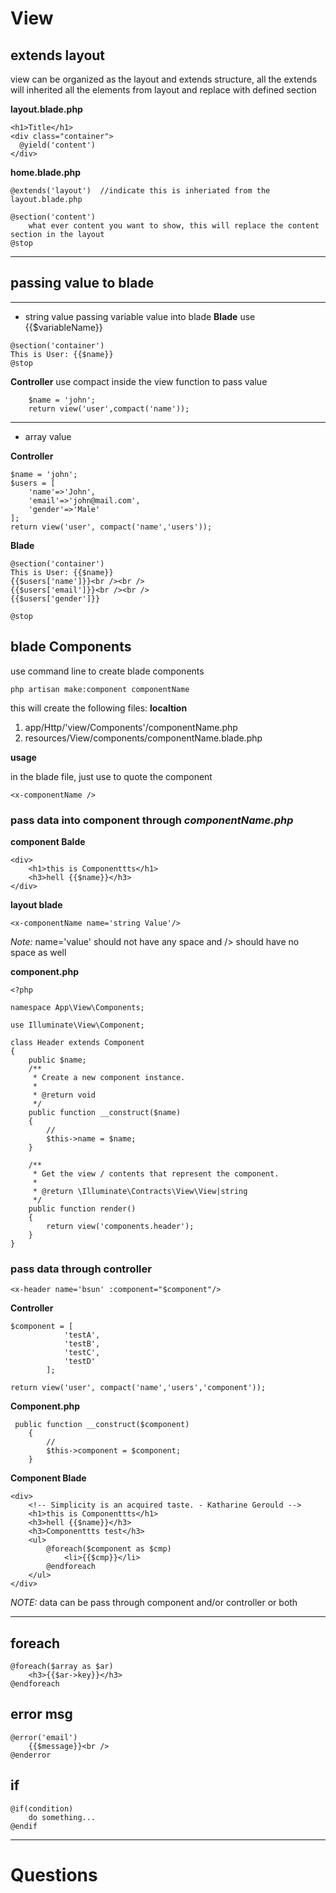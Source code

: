 # View
## extends layout

view can be organized as the layout and extends structure, all the extends will inherited all the elements from layout and replace with defined section

**layout.blade.php**
```
<h1>Title</h1>
<div class="container">
  @yield('content')
</div>
```

**home.blade.php**
```
@extends('layout')  //indicate this is inheriated from the layout.blade.php

@section('content')  
    what ever content you want to show, this will replace the content section in the layout
@stop
```
---
## passing value to blade
---
* string value
passing variable value into blade
**Blade**
use {{$variableName}}
```
@section('container')
This is User: {{$name}}
@stop
```
**Controller**
use compact inside the view function to pass value
```
    $name = 'john';
    return view('user',compact('name'));
```
---
* array value

**Controller**
```
$name = 'john';
$users = [
    'name'=>'John',
    'email'=>'john@mail.com',
    'gender'=>'Male'
];
return view('user', compact('name','users'));
```

**Blade**
```
@section('container')
This is User: {{$name}}
{{$users['name']}}<br /><br />
{{$users['email']}}<br /><br />
{{$users['gender']}}

@stop
```

## blade Components
use command line to create blade components   
```
php artisan make:component componentName
```
this will create the following files:
**localtion**
1. app/Http/'view/Components'/componentName.php
2. resources/View/components/componentName.blade.php

**usage**

in the blade file, just use <x-componentName /> to quote the component
```
<x-componentName />
```
### pass data into component through *componentName.php*
**component Balde**
```
<div>
    <h1>this is Componenttts</h1>
    <h3>hell {{$name}}</h3>
</div>
```

**layout blade**
```
<x-componentName name='string Value'/>
```
*Note:* name='value' should not have any space and /> should have no space as well

**component.php**
```
<?php

namespace App\View\Components;

use Illuminate\View\Component;

class Header extends Component
{
    public $name;
    /**
     * Create a new component instance.
     *
     * @return void
     */
    public function __construct($name)
    {
        //
        $this->name = $name;
    }

    /**
     * Get the view / contents that represent the component.
     *
     * @return \Illuminate\Contracts\View\View|string
     */
    public function render()
    {
        return view('components.header');
    }
}
```
### pass data through controller

```
<x-header name='bsun' :component="$component"/>
```
**Controller**

```
$component = [
            'testA',
            'testB',
            'testC',
            'testD'
        ];

return view('user', compact('name','users','component'));
```
**Component.php**
```
 public function __construct($component)
    {
        //
        $this->component = $component;
    }
```

**Component Blade**
```
<div>
    <!-- Simplicity is an acquired taste. - Katharine Gerould -->
    <h1>this is Componenttts</h1>
    <h3>hell {{$name}}</h3>
    <h3>Componenttts test</h3>
    <ul>
        @foreach($component as $cmp)
            <li>{{$cmp}}</li>
        @endforeach
    </ul>
</div>
```
*NOTE:* data can be pass through component and/or controller or both

---

## foreach

```
@foreach($array as $ar)
    <h3>{{$ar->key}}</h3>
@endforeach
```

## error msg
```
@error('email')
    {{$message}}<br />
@enderror
```
## if
```
@if(condition)
    do something...
@endif
```

---
# Questions
